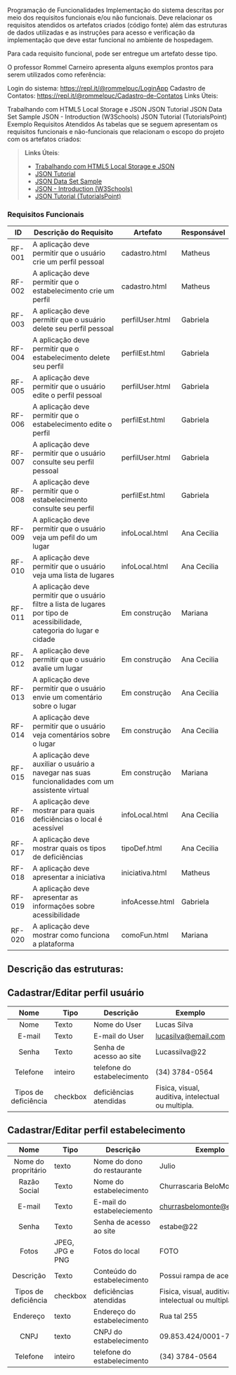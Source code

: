 Programação de Funcionalidades
Implementação do sistema descritas por meio dos requisitos funcionais e/ou não funcionais. Deve relacionar os requisitos atendidos os artefatos criados (código fonte) além das estruturas de dados utilizadas e as instruções para acesso e verificação da implementação que deve estar funcional no ambiente de hospedagem.

Para cada requisito funcional, pode ser entregue um artefato desse tipo.

O professor Rommel Carneiro apresenta alguns exemplos prontos para serem utilizados como referência:

Login do sistema: https://repl.it/@rommelpuc/LoginApp
Cadastro de Contatos: https://repl.it/@rommelpuc/Cadastro-de-Contatos
Links Úteis:

Trabalhando com HTML5 Local Storage e JSON
JSON Tutorial
JSON Data Set Sample
JSON - Introduction (W3Schools)
JSON Tutorial (TutorialsPoint)
Exemplo
Requisitos Atendidos
As tabelas que se seguem apresentam os requisitos funcionais e não-funcionais que relacionam o escopo do projeto com os artefatos criados:


> **Links Úteis**:
>
> - [Trabalhando com HTML5 Local Storage e JSON](https://www.devmedia.com.br/trabalhando-com-html5-local-storage-e-json/29045)
> - [JSON Tutorial](https://www.w3resource.com/JSON)
> - [JSON Data Set Sample](https://opensource.adobe.com/Spry/samples/data_region/JSONDataSetSample.html)
> - [JSON - Introduction (W3Schools)](https://www.w3schools.com/js/js_json_intro.asp)
> - [JSON Tutorial (TutorialsPoint)](https://www.tutorialspoint.com/json/index.htm)



### Requisitos Funcionais

|ID    | Descrição do Requisito  | Artefato | Responsável |
|------|-----------------------------------------|----| ----|
|RF-001| A aplicação deve permitir que o usuário crie um perfil pessoal | cadastro.html | Matheus |
|RF-002| A aplicação deve permitir que o estabelecimento crie um perfil  | cadastro.html | Matheus |
|RF-003| A aplicação deve permitir que o usuário delete seu perfil pessoal | perfilUser.html | Gabriela |
|RF-004| A aplicação deve permitir que o estabelecimento delete seu perfil | perfilEst.html | Gabriela |
|RF-005| A aplicação deve permitir que o usuário edite o perfil pessoal | perfilUser.html | Gabriela |
|RF-006| A aplicação deve permitir que o estabelecimento edite o perfil | perfilEst.html | Gabriela |
|RF-007| A aplicação deve permitir que o usuário consulte seu perfil pessoal |  perfilUser.html  | Gabriela |
|RF-008| A aplicação deve permitir que o estabelecimento consulte seu perfil  | perfilEst.html | Gabriela |
|RF-009| A aplicação deve permitir que o usuário veja um pefil do um lugar | infoLocal.html | Ana Cecilia|
|RF-010| A aplicação deve permitir que o usuário veja uma lista de lugares | infoLocal.html |Ana Cecilia |
|RF-011| A aplicação deve permitir que o usuário filtre a lista de lugares por tipo de acessibilidade, categoria do lugar e cidade | Em construção | Mariana |
|RF-012| A aplicação deve permitir que o usuário avalie um lugar |  Em construção | Ana Cecilia |
|RF-013| A aplicação deve permitir que o usuário envie um comentário sobre o lugar |  Em construção |Ana Cecilia |
|RF-014| A aplicação deve permitir que o usuário veja comentários sobre o lugar |  Em construção | Ana Cecilia|
|RF-015| A aplicação deve auxiliar o usuário a navegar nas suas funcionalidades com um assistente virtual | Em construção | Mariana |
|RF-016| A aplicação deve mostrar para quais deficiências o local é acessível | infoLocal.html | Ana Cecilia |
|RF-017| A aplicação deve mostrar quais os tipos de deficiências | tipoDef.html | Ana Cecilia|
|RF-018| A aplicação deve apresentar a iniciativa | iniciativa.html | Matheus|
|RF-019| A aplicação deve apresentar as informações sobre acessibilidade| infoAcesse.html | Gabriela|
|RF-020| A aplicação deve mostrar como funciona a plataforma| comoFun.html | Mariana|

## Descrição das estruturas:

## Cadastrar/Editar perfil usuário
|  **Nome**      | **Tipo**          | **Descrição**                             | **Exemplo**                                    |
|:--------------:|-------------------|-------------------------------------------|------------------------------------------------|
| Nome           | Texto             | Nome do User                              | Lucas Silva                                    |
| E-mail         | Texto             | E-mail do User                            | lucasilva@email.com                            |
| Senha          | Texto             | Senha de acesso ao site                   | Lucassilva@22                                  |
| Telefone  | inteiro        | telefone do estabelecimento  |        (34) 3784-0564                        |
| Tipos de deficiência  | checkbox        |  deficiências  atendidas |          Fisica, visual, auditiva, intelectual ou multipla.                                 |

## Cadastrar/Editar perfil estabelecimento
|  **Nome**      | **Tipo**          | **Descrição**                             | **Exemplo**                                    |
|:--------------:|-------------------|-------------------------------------------|------------------------------------------------|
| Nome do propritário| texto   |Nome do dono do restaurante              | Julio                                              |
| Razão Social             | Texto             | Nome do estabelecimento                              | Churrascaria BeloMonte
| E-mail         | Texto             | E-mail do estabeleciemento                             | churrasbelomonte@email.com                            |
| Senha          | Texto             | Senha de acesso ao site                   | estabe@22                                  |                    |
| Fotos  | JPEG, JPG e PNG          | Fotos do local |            FOTO                                      |
| Descrição  | Texto        | Conteúdo do estabelecimento |          Possui rampa de acesso...                                      |
| Tipos de deficiência  | checkbox        |  deficiências  atendidas |          Fisica, visual, auditiva, intelectual ou multipla.                                 |
| Endereço  | texto        | Endereço do estabelecimento  |          Rua tal 255                              |
| CNPJ  | texto        | CNPJ do estabelecimento  |        09.853.424/0001-73                         |
| Telefone  | inteiro        | telefone do estabelecimento  |        (34) 3784-0564                        |

